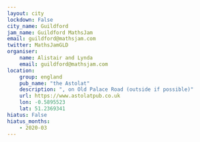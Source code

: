 ```yaml
---
layout: city                                           
lockdown: False
city_name: Guildford                                                               
jam_name: Guildford MathsJam
email: guildford@mathsjam.com
twitter: MathsJamGLD
organiser:
    name: Alistair and Lynda
    email: guildford@mathsjam.com
location:
    group: england
    pub_name: "the Astolat"
    description: ", on Old Palace Road (outside if possible)"
    url: https://www.astolatpub.co.uk
    lon: -0.5895523
    lat: 51.2369341
hiatus: False
hiatus_months:
    - 2020-03
---
```

